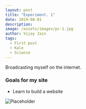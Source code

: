 ```yaml
---
layout: post
title: "Experiment. 1"
date: 2019-08-01
description: 
image: /assets/images/pc-1.jpg
author: Vijay Jain
tags: 
  - First post
  - Kale
  - Science
---
```

Broadcasting myself on the internet. 

### Goals for my site
* Learn to build a website

![Placeholder](/assets/images/placeholder-1.jpg)